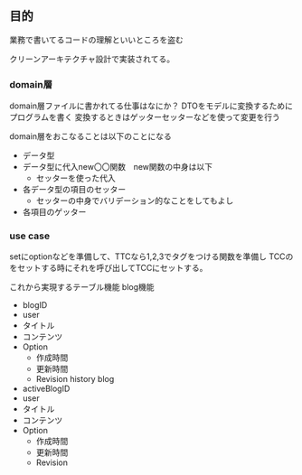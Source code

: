 

## 目的
業務で書いてるコードの理解といいところを盗む


クリーンアーキテクチャ設計で実装されてる。

### domain層
domain層ファイルに書かれてる仕事はなにか？
DTOをモデルに変換するためにプログラムを書く
変換するときはゲッターセッターなどを使って変更を行う

domain層をおこなることは以下のことになる
- データ型
- データ型に代入new〇〇関数　new関数の中身は以下
    - セッターを使った代入
- 各データ型の項目のセッター
    - セッターの中身でバリデーション的なことをしてもよし
- 各項目のゲッター


### use case




setにoptionなどを準備して、TTCなら1,2,3でタグをつける関数を準備し
TCCのをセットする時にそれを呼び出してTCCにセットする。

これから実現するテーブル機能
blog機能
- blogID
- user
- タイトル
- コンテンツ
- Option
    - 作成時間
    - 更新時間
    - Revision
history blog
- activeBlogID
- user
- タイトル
- コンテンツ
- Option
    - 作成時間
    - 更新時間
    - Revision